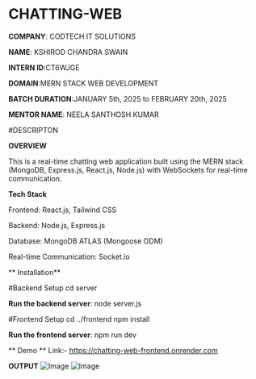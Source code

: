 # CHATTING-WEB

**COMPANY**: CODTECH IT SOLUTIONS

**NAME**: KSHIROD CHANDRA SWAIN

**INTERN ID**:CT6WJGE

**DOMAIN**:MERN STACK WEB DEVELOPMENT

**BATCH DURATION**:JANUARY 5th, 2025 to FEBRUARY 20th, 2025

**MENTOR NAME**: NEELA SANTHOSH KUMAR

#DESCRIPTON

**OVERVIEW**

This is a real-time chatting web application built using the MERN stack (MongoDB, Express.js, React.js, Node.js) with WebSockets for real-time communication.

**Tech Stack**

Frontend: React.js, Tailwind CSS

Backend: Node.js, Express.js

Database: MongoDB ATLAS (Mongoose ODM)

Real-time Communication: Socket.io

** Installation**

#Backend Setup
cd server

**Run the backend server**:
node server.js

#Frontend Setup
cd ../frontend
npm install

**Run the frontend server**:
npm run dev

** Demo **
Link:- https://chatting-web-frontend.onrender.com

**OUTPUT**
![Image](https://github.com/user-attachments/assets/a7acb72d-4bb1-4399-b9f0-5f2140a7890c)
![Image](https://github.com/user-attachments/assets/1d44f05f-a397-4cd3-9681-ecd37526aa7e)
